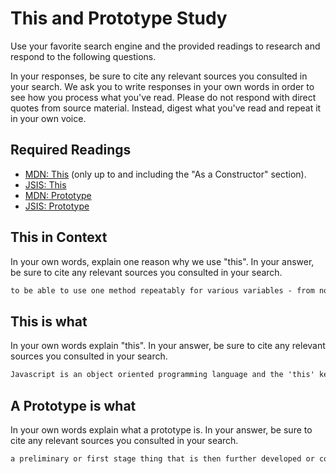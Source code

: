 # This and Prototype Study

Use your favorite search engine and the provided readings to research and
respond to the following questions.

In your responses, be sure to cite any relevant sources you consulted in your
search. We ask you to write responses in your own words in order to see how you
process what you've read. Please do not respond with direct quotes from source
material. Instead, digest what you've read and repeat it in your own voice.

## Required Readings

-   [MDN: This](https://developer.mozilla.org/en-US/docs/Web/JavaScript/Reference/Operators/this)
(only up to and including the "As a Constructor" section).
-   [JSIS: This](http://javascriptissexy.com/understand-javascripts-this-with-clarity-and-master-it/)
-   [MDN: Prototype](https://developer.mozilla.org/en-US/docs/Learn/JavaScript/Objects/Object_prototypes)
-   [JSIS: Prototype](http://javascriptissexy.com/javascript-prototype-in-plain-detailed-language/)

## This in Context

In your own words, explain one reason why we use "this". In your answer, be
sure to cite any relevant sources you consulted in your search.

```md
to be able to use one method repeatably for various variables - from notes taken in class and w3 You can have one object create many objects of one type without having to lengthen your code with multiple functions/methods
```

## This is what

In your own words explain "this".  In your answer, be
sure to cite any relevant sources you consulted in your search.

```md
Javascript is an object oriented programming language and the 'this' keyword refers to the parent function object. This keeps it the same throughout your object.  It refers to an object; that is, the subject in context, or the subject of the code - from JavaScipt is sexy site and w3
```

## A Prototype is what

In your own words explain what a prototype is.  In your answer, be
sure to cite any relevant sources you consulted in your search.

```md
a preliminary or first stage thing that is then further developed or copied
```
